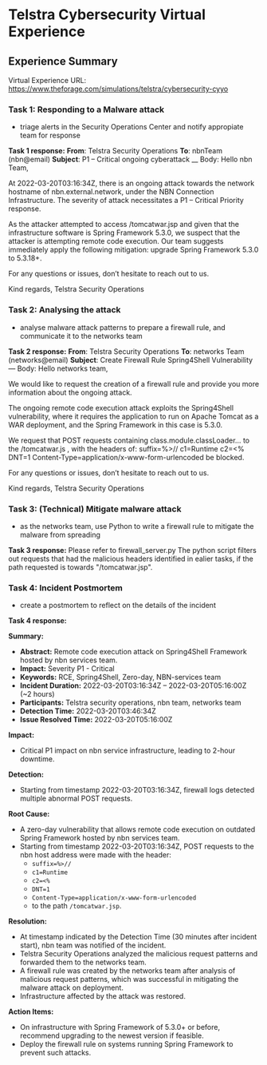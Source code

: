 # Telstra Cybersecurity Virtual Experience

## Experience Summary
Virtual Experience URL:
https://www.theforage.com/simulations/telstra/cybersecurity-cyyo

### Task 1: Responding to a Malware attack
- triage alerts in the Security Operations Center and notify appropiate team for response

**Task 1 response:** 
**From**: Telstra Security Operations
**To**: nbnTeam (nbn@email)
**Subject**:  P1 – Critical ongoing cyberattack
__
Body:
Hello nbn Team, 

At 2022-03-20T03:16:34Z, there is an ongoing attack towards the network hostname of nbn.external.network, under the NBN Connection Infrastructure. The severity of attack necessitates a P1 – Critical Priority response. 

As the attacker attempted to access /tomcatwar.jsp and given that the infrastructure software is Spring Framework 5.3.0, we suspect that the attacker is attempting remote code execution. Our team suggests immediately apply the following mitigation: upgrade Spring Framework 5.3.0 to 5.3.18+.

For any questions or issues, don’t hesitate to reach out to us. 

Kind regards, 
Telstra Security Operations

### Task 2: Analysing the attack
- analyse malware attack patterns to prepare a firewall rule, and communicate it to the networks team

**Task 2 response:**
**From**: Telstra Security Operations
**To**: networks Team (networks@email)
**Subject**: Create Firewall Rule Spring4Shell Vulnerability
—
Body: 
Hello networks team,

We would like to request the creation of a firewall rule and provide you more information about the ongoing attack.

The ongoing remote code execution attack exploits the Spring4Shell vulnerability, where it requires the application to run on Apache Tomcat as a WAR deployment, and the Spring Framework in this case is 5.3.0.

We request that POST requests containing class.module.classLoader… to the /tomcatwar.js , with the headers of: 
suffix=%>//
c1=Runtime
c2=<%
DNT=1
Content-Type=application/x-www-form-urlencoded
be blocked.

For any questions or issues, don’t hesitate to reach out to us.

Kind regards,
Telstra Security Operations

### Task 3: (Technical) Mitigate malware attack
- as the networks team, use Python to write a firewall rule to mitigate the malware from spreading

**Task 3 response:**
Please refer to firewall_server.py
The python script filters out requests that had the malicious headers identified in ealier tasks, if the path requested is towards "/tomcatwar.jsp".

### Task 4: Incident Postmortem
- create a postmortem to reflect on the details of the incident

**Task 4 response:**

**Summary:**
- **Abstract:** Remote code execution attack on Spring4Shell Framework hosted by nbn services team.
- **Impact:** Severity P1 - Critical
- **Keywords:** RCE, Spring4Shell, Zero-day, NBN-services team
- **Incident Duration:** 2022-03-20T03:16:34Z – 2022-03-20T05:16:00Z (~2 hours)
- **Participants:** Telstra security operations, nbn team, networks team
- **Detection Time:** 2022-03-20T03:46:34Z
- **Issue Resolved Time:** 2022-03-20T05:16:00Z

**Impact:**
- Critical P1 impact on nbn service infrastructure, leading to 2-hour downtime.

**Detection:**
- Starting from timestamp 2022-03-20T03:16:34Z, firewall logs detected multiple abnormal POST requests.

**Root Cause:**
- A zero-day vulnerability that allows remote code execution on outdated Spring Framework hosted by nbn services team.
- Starting from timestamp 2022-03-20T03:16:34Z, POST requests to the nbn host address were made with the header:
  - `suffix=%>//`
  - `c1=Runtime`
  - `c2=<%`
  - `DNT=1`
  - `Content-Type=application/x-www-form-urlencoded`
  - to the path `/tomcatwar.jsp`.

**Resolution:**
- At timestamp indicated by the Detection Time (30 minutes after incident start), nbn team was notified of the incident.
- Telstra Security Operations analyzed the malicious request patterns and forwarded them to the networks team.
- A firewall rule was created by the networks team after analysis of malicious request patterns, which was successful in mitigating the malware attack on deployment.
- Infrastructure affected by the attack was restored.

**Action Items:**
- On infrastructure with Spring Framework of 5.3.0+ or before, recommend upgrading to the newest version if feasible.
- Deploy the firewall rule on systems running Spring Framework to prevent such attacks.

